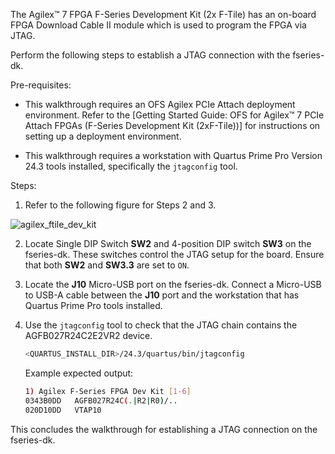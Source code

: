 The Agilex™ 7 FPGA F-Series Development Kit (2x F-Tile) has an on-board FPGA Download Cable II module which is used to program the FPGA via JTAG.

Perform the following steps to establish a JTAG connection with the fseries-dk.

Pre-requisites:

* This walkthrough requires an OFS Agilex PCIe Attach deployment environment. Refer to the [Getting Started Guide: OFS for Agilex™ 7 PCIe Attach FPGAs (F-Series Development Kit (2xF-Tile))] for instructions on setting up a deployment environment.

* This walkthrough requires a workstation with Quartus Prime Pro Version 24.3 tools installed, specifically the `jtagconfig` tool.

Steps:

1. Refer to the following figure for Steps 2 and 3.

  ![agilex_ftile_dev_kit](images/agilex_ftile_dev_kit.png)

2. Locate Single DIP Switch **SW2** and 4-position DIP switch **SW3** on the fseries-dk. These switches control the JTAG setup for the board. Ensure that both **SW2** and **SW3.3** are set to `ON`.

3. Locate the **J10** Micro-USB port on the fseries-dk. Connect a Micro-USB to USB-A cable between the **J10** port and the workstation that has Quartus Prime Pro tools installed.

4. Use the `jtagconfig` tool to check that the JTAG chain contains the AGFB027R24C2E2VR2 device.

    ```bash
    <QUARTUS_INSTALL_DIR>/24.3/quartus/bin/jtagconfig
    ```

    Example expected output:

    ```bash
    1) Agilex F-Series FPGA Dev Kit [1-6]
    0343B0DD   AGFB027R24C(.|R2|R0)/..
    020D10DD   VTAP10
    ```

This concludes the walkthrough for establishing a JTAG connection on the fseries-dk.